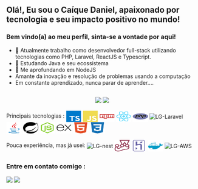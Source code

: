 ## Olá!, Eu sou o Caíque Daniel, apaixonado por tecnologia e seu impacto positivo no mundo!
### Bem vindo(a) ao meu perfil, sinta-se a vontade por aqui!

- 🔭 Atualmente trabalho como desenvolvedor full-stack utilizando tecnologias como PHP, Laravel, ReactJS e Typescript.
- 🌱 Estudando Java e seu ecossistema
- 🌱 Me aprofundando em NodeJS
- Amante da inovação e resolução de problemas usando a computação
- Em constante aprendizado, nunca parar de aprender....

##

<div align="center">
  <a href="https://github.com/gustavocabralsouza"></a>
  <img height="180em" src="https://github-readme-stats.vercel.app/api?username=caiquedaniel&show_icons=true&theme=dracula&include_all_commits=true&count_private=true"/>
  <img height="180em" src="https://github-readme-stats.vercel.app/api/top-langs/?username=caiquedaniel&layout=compact&langs_count=7&theme=dracula"/>
</div>

 <div style="display: inline_block"><br>
   <span>Principais tecnologias : </span>
    <img align="center" alt="LG-Ts" height="30" width="40" src="https://raw.githubusercontent.com/devicons/devicon/master/icons/typescript/typescript-plain.svg">
    <img align="center" alt="LG-Js" height="30" width="40" src="https://raw.githubusercontent.com/devicons/devicon/master/icons/javascript/javascript-plain.svg">
    <img align="center" alt="LG-NPM" height="30" width="40" src="https://raw.githubusercontent.com/devicons/devicon/master/icons/npm/npm-original-wordmark.svg">
    <img align="center" alt="LG-React" height="30" width="40" src="https://raw.githubusercontent.com/devicons/devicon/master/icons/react/react-original.svg">
    <img align="center" alt="LG-php" height="30" width="40" src="https://raw.githubusercontent.com/devicons/devicon/master/icons/php/php-original.svg">
    <img align="center" alt="LG-Laravel" height="30" width="40" src="https://laravel.com/img/logomark.min.svg">
    <img align="center" alt="LG-Java" height="30" width="40" src="https://raw.githubusercontent.com/devicons/devicon/master/icons/java/java-original.svg">
    <img align="center" alt="LG-SpringBoot" height="30" width="40" src="https://raw.githubusercontent.com/devicons/devicon/master/icons/spring/spring-plain.svg">
    <img align="center" alt="LG-Node" height="30" width="40" src="https://raw.githubusercontent.com/devicons/devicon/master/icons/nodejs/nodejs-plain.svg">
    <img align="center" alt="LG-Express" height="30" width="40" src="https://raw.githubusercontent.com/devicons/devicon/master/icons/express/express-original.svg">
    <img align="center" alt="LG-HTML" height="30" width="40" src="https://raw.githubusercontent.com/devicons/devicon/master/icons/html5/html5-plain.svg">
    <img align="center" alt="LG-CSS" height="30" width="40" src="https://raw.githubusercontent.com/devicons/devicon/master/icons/css3/css3-plain.svg">
  </div>
 <div style="display: inline_block"><br>
 <span>Pouca experiência, mas já usei:</span>
    <img align="center" alt="LG-nest" height="30" width="40" src="https://d33wubrfki0l68.cloudfront.net/e937e774cbbe23635999615ad5d7732decad182a/26072/logo-small.ede75a6b.svg">
    <img align="center" alt="LG-jest" height="30" width="40" src="https://raw.githubusercontent.com/devicons/devicon/master/icons/jest/jest-plain.svg">
    <img align="center" alt="LG-heroku" height="30" width="40" src="https://raw.githubusercontent.com/devicons/devicon/master/icons/heroku/heroku-original.svg">
    <img align="center" alt="LG-Docker" height="30" width="40" src="https://raw.githubusercontent.com/devicons/devicon/master/icons/docker/docker-plain.svg">
    <img align="center" alt="LG-AWS" height="30" width="40" src="https://a0.awsstatic.com/libra-css/images/logos/aws_smile-header-desktop-en-white_59x35.png">
  </div>
  
  ##
  
  <div> 


   ###
  
  ### Entre em contato comigo :
  
  <a href = "mailto:caiquedaniel8@gmail.com"><img src="https://img.shields.io/badge/-Gmail-%23333?style=for-the-badge&logo=gmail&logoColor=red" target="_blank"></a>
  <a href="https://www.linkedin.com/in/caique-daniel-08a7b9170/" target="_blank"><img src="https://img.shields.io/badge/-LinkedIn-%230077B5?style=for-the-badge&logo=linkedin&logoColor=white" target="_blank"></a> 
 
</div>
